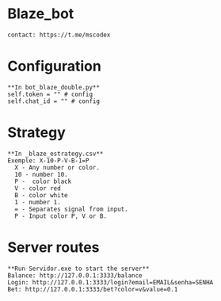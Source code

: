 # Blaze_bot
    contact: https://t.me/mscodex

# Configuration
    **In bot_blaze_double.py**  
    self.token = "" # config  
    self.chat_id = "" # config  

# Strategy
    **In _blaze_estrategy.csv**  
    Exemple: X-10-P-V-B-1=P  
      X - Any number or color.  
      10 - number 10.  
      P -  color black  
      V - color red  
      B - color white  
      1 - number 1.  
      = - Separates signal from input.  
      P - Input color P, V or B.  

# Server routes
    **Run Servidor.exe to start the server**  
    Balance: http://127.0.0.1:3333/balance  
    Login: http://127.0.0.1:3333/login?email=EMAIL&senha=SENHA  
    Bet: http://127.0.0.1:3333/bet?color=v&value=0.1  
